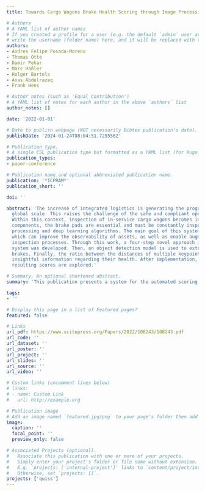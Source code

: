 ```yaml
---
title: Towards Cargo Wagons Brake Health Scoring through Image Processing.

# Authors
# A YAML list of author names
# If you created a profile for a user (e.g. the default `admin` user at `content/authors/admin/`), 
# write the username (folder name) here, and it will be replaced with their full name and linked to their profile.
authors:
- Andres Felipe Posada-Moreno
- Thomas Otte
- Damir Pehar
- Marc Haßler
- Holger Bartels
- Anas Abdelrazeq
- Frank Hees

# Author notes (such as 'Equal Contribution')
# A YAML list of notes for each author in the above `authors` list
author_notes: []

date: '2022-01-01'

# Date to publish webpage (NOT necessarily Bibtex publication's date).
publishDate: '2024-01-24T08:04:51.729556Z'

# Publication type.
# A single CSL publication type but formatted as a YAML list (for Hugo requirements).
publication_types:
- paper-conference

# Publication name and optional abbreviated publication name.
publication: '*ICPRAM*'
publication_short: ''

doi: ''

abstract: 'The increase of integrated logistics is generating the progressive integration of rail transport systems on a
  global scale. This raises the challenge of the safe and compliant operation of an increasing number of assets.
  Within this context, inspection of in-service cargo wagons becomes increasingly important. Among the wagon
  components, the brake pads are essential and must be constantly inspected and timely changed before any failure. This publication presents a novel system for the automated scoring of cargo wagon brakes through image
  processing and deep learning algorithms. The main goal of this system is to provide insightful information
  which can improve the observability of assets, as well as enable augmented decision-making in maintenance
  inspection processes. Through this work, a four-step novel approach is described. First, an image acquisition
  system was developed. Then, an object detection model is used to extract the important cargo wagon components. Next, images containing the extracted brakes are analyzed to extract the most relevant keypoints of the
  brakes. Finally, the ratio between the distances of multiple keypoints is used to score each brake and provide
  insightful information regarding their health. After implementation, the proposed approach is tested and the
  resulting scores are explored.'

# Summary. An optional shortened abstract.
summary: 'This publication presents a system for the automated scoring of cargo wagon brakes through image processing and deep learning algorithms.'

tags:
- ''

# Display this page in a list of Featured pages?
featured: false

# Links
url_pdf: https://www.scitepress.org/Papers/2022/108243/108243.pdf
url_code: ''
url_dataset: ''
url_poster: ''
url_project: ''
url_slides: ''
url_source: ''
url_video: ''

# Custom links (uncomment lines below)
# links:
# - name: Custom Link
#   url: http://example.org

# Publication image
# Add an image named `featured.jpg/png` to your page's folder then add a caption below.
image:
  caption: ''
  focal_point: ''
  preview_only: false

# Associated Projects (optional).
#   Associate this publication with one or more of your projects.
#   Simply enter your project's folder or file name without extension.
#   E.g. `projects: ['internal-project']` links to `content/project/internal-project/index.md`.
#   Otherwise, set `projects: []`.
projects: ['quiss']
---
```

